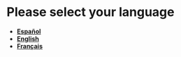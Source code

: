 # Please select your language

- [**Español**](./main_sp)
- [**English**](./main_en)
- [**Français**](./main_fr)
